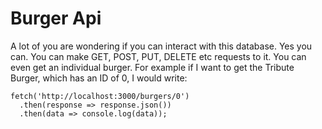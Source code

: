 # Burger Api

A lot of you are wondering if you can interact with this database. Yes you can. You can make GET, POST, PUT, DELETE etc requests to it. You can even get an individual burger. For example if I want to get the Tribute Burger, which has an ID of 0, I would write:

```
fetch('http://localhost:3000/burgers/0')
  .then(response => response.json())
  .then(data => console.log(data));
```